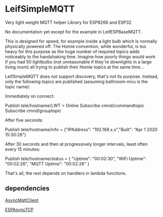 # LeifSimpleMQTT
Very light weight MQTT helper Library for ESP8266 and ESP32

No documentation yet except for the example in LeifESPBaseMQTT.

This is designed for speed, for example inside a light bulb which is normally physically powered off.
The Homie convention, while wonderful, is too heavy for this purpose as the huge number of required topics adds noticeably to the handshaking time.
Imagine how poorly things would work if you had 50 lightbulbs (not unreasonable if they're downlights in a large living room) all trying to publish their Homie topics at the same time...

LeifSimpleMQTT does _not_ support discovery, that's not its purpose.
Instead, only the following topics are published (assuming bathroom-mcu is the topic name):

Immediately on connect:

Publish tele/hostname/LWT = Online
Subscribe cmnd/commandtopic
Subscribe cmnd/grouptopic

After five seconds:

Publish tele/hostname/info = {"IPAddress": "192.168.x.x","Built": "Apr 1 2020 15:30:26"}

After 30 seconds and then at progressively longer intervals, least often every 15 minutes:

Publish tele/hostname/status = { "Uptime": "00:02:30", "WiFi Uptime": "00:02:26", "MQTT Uptime": "00:02:26" }

That's all, the rest depends on handlers in lambda functions.


## dependencies

[AsyncMqttClient](https://github.com/marvinroger/async-mqtt-client)

[ESPAsyncTCP](https://github.com/me-no-dev/ESPAsyncTCP)
